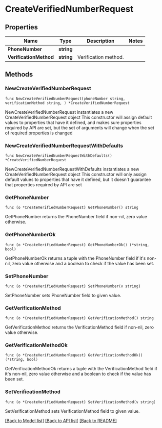 # CreateVerifiedNumberRequest

## Properties

Name | Type | Description | Notes
------------ | ------------- | ------------- | -------------
**PhoneNumber** | **string** |  | 
**VerificationMethod** | **string** | Verification method. | 

## Methods

### NewCreateVerifiedNumberRequest

`func NewCreateVerifiedNumberRequest(phoneNumber string, verificationMethod string, ) *CreateVerifiedNumberRequest`

NewCreateVerifiedNumberRequest instantiates a new CreateVerifiedNumberRequest object
This constructor will assign default values to properties that have it defined,
and makes sure properties required by API are set, but the set of arguments
will change when the set of required properties is changed

### NewCreateVerifiedNumberRequestWithDefaults

`func NewCreateVerifiedNumberRequestWithDefaults() *CreateVerifiedNumberRequest`

NewCreateVerifiedNumberRequestWithDefaults instantiates a new CreateVerifiedNumberRequest object
This constructor will only assign default values to properties that have it defined,
but it doesn't guarantee that properties required by API are set

### GetPhoneNumber

`func (o *CreateVerifiedNumberRequest) GetPhoneNumber() string`

GetPhoneNumber returns the PhoneNumber field if non-nil, zero value otherwise.

### GetPhoneNumberOk

`func (o *CreateVerifiedNumberRequest) GetPhoneNumberOk() (*string, bool)`

GetPhoneNumberOk returns a tuple with the PhoneNumber field if it's non-nil, zero value otherwise
and a boolean to check if the value has been set.

### SetPhoneNumber

`func (o *CreateVerifiedNumberRequest) SetPhoneNumber(v string)`

SetPhoneNumber sets PhoneNumber field to given value.


### GetVerificationMethod

`func (o *CreateVerifiedNumberRequest) GetVerificationMethod() string`

GetVerificationMethod returns the VerificationMethod field if non-nil, zero value otherwise.

### GetVerificationMethodOk

`func (o *CreateVerifiedNumberRequest) GetVerificationMethodOk() (*string, bool)`

GetVerificationMethodOk returns a tuple with the VerificationMethod field if it's non-nil, zero value otherwise
and a boolean to check if the value has been set.

### SetVerificationMethod

`func (o *CreateVerifiedNumberRequest) SetVerificationMethod(v string)`

SetVerificationMethod sets VerificationMethod field to given value.



[[Back to Model list]](../README.md#documentation-for-models) [[Back to API list]](../README.md#documentation-for-api-endpoints) [[Back to README]](../README.md)


